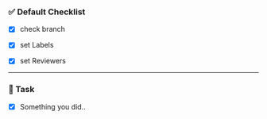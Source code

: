 ### ✅ Default Checklist

- [x] check branch

- [x] set Labels

- [x] set Reviewers

---

### 📕 Task

- [x] Something you did..

<!-- ---

### 😳 Issue

- [ ] Help me.. -->

